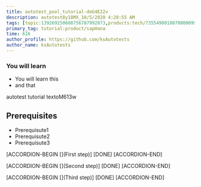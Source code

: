```yaml
---
title: autotest_pool_tutorial-deG4E22v
description: autotest8y18MX_10/5/2020 4:20:55 AM
tags: [topic:139269250608756787992873,products:tech/73554900100700000996,tutorial:experience/advanced]
primary_tag: tutorial:product/sapHana
time: 616
author_profile: https://github.com/ksAutotests
author_name: ksAutotests
---
```

### You will learn
- You will learn this
- and that

autotest tutorial textoM613w

## Prerequisites
- Prerequisute1
- Prerequisute2
- Prerequisute3

[ACCORDION-BEGIN [](First step)]
[DONE]
[ACCORDION-END]

[ACCORDION-BEGIN [](Second step)]
[DONE]
[ACCORDION-END]

[ACCORDION-BEGIN [](Third step)]
[DONE]
[ACCORDION-END]

